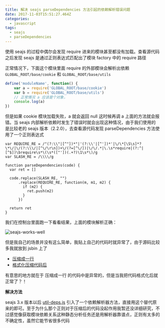 ```yaml
---
title: 解决 seajs parseDependencies 方法引起的依赖解析错误问题
date: 2017-11-03T15:51:27.464Z
categories:
  - javascript
tags:
  - seajs
  - parseDependencies
---
```


使用 seajs 的过程中偶尔会发现 require 进来的模块甚至都没有加载。查看源代码之后发现 seajs 是通过正则表达式匹配出了模块 factory 中的 require 路径

正常情况下，下面这个模块里面 require 的外部模块会解析出依赖 `GLOBAL_ROOT/base/cookie` 和 `GLOBAL_ROOT/base/utils`

```javascript
define('moduleName', function() {
    var a = require('GLOBAL_ROOT/base/cookie')
    var b = require('GLOBAL_ROOT/base/utils')
    // 正常情况 a 应该是个对象，
    console.log(a)
})
```

但是如果 cookie 模块加载失败，a 就会返回 null 这时候再调 a 上面的方法就会报错。当 seajs 内部解析依赖时发生了错误时就会出现这种情况，由于我们使用的是比较老的 seajs 版本（2.2.0），去查看源代码发现 parseDependencies 方法使用了一个正则表达式

```
var REQUIRE_RE = /"(?:\\"|[^"])*"|'(?:\\'|[^'])*'|\/\*[\S\s]*?\*\/|\/(?:\\\/|[^\/\r\n])+\/(?=[^\/])|\/\/.*|\.\s*require|(?:^|[^$])\brequire\s*\(\s*(["'])(.+?)\1\s*\)/g
var SLASH_RE = /\\\\/g

function parseDependencies(code) {
  var ret = []

  code.replace(SLASH_RE, "")
      .replace(REQUIRE_RE, function(m, m1, m2) {
        if (m2) {
          ret.push(m2)
        }
      })

  return ret
}
```

我们在控制台里面跑一下看看结果，上面的模块解析正确：

![seajs-works-well](//img30.360buyimg.com/devfe/jfs/t11401/113/1005903134/64122/b08677b9/59fc23d6N998f2848.png)

但是我自己的场景并没有这么简单，我贴上自己的代码时就异常了，由于源码比较多我就放到 jsbin 上了

* [压缩成一行](http://jsbin.com/bowazakosu/edit?html,js,console,output)
* [格式化压缩代码后](http://jsbin.com/likonikoye/edit?html,js,console,output)

有意思的地方就在于 压缩成一行 的代码中是异常的，但是当我把代码格式化后就正常了？！

**解决方法**

seajs 3.x 版本以后 [util-deps.js](https://github.com/seajs/seajs/blob/3.0.0/src/util-deps.js) 引入了一个依赖解析器方法，直接用这个替代原来的即可。至于为什么那个正则对于压缩后的代码没起作用我暂还没详细研究，不过感觉像获取模块依赖关系这种静态分析任务还是用解析器靠谱点，正则有太多的不确定性，虽然它能节省很多代码